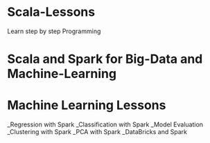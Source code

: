 # Scala-Lessons
Learn step by step Programming


# Scala and Spark for Big-Data and Machine-Learning
# Machine Learning Lessons
_Regression with Spark
_Classification with Spark
_Model Evaluation
_Clustering with Spark
_PCA with Spark
_DataBricks and Spark
